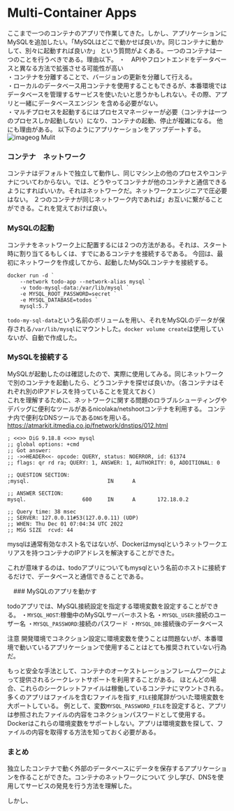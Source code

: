 # Multi-Container Apps

ここまで一つのコンテナのアプリで作業してきた。しかし、アプリケーションにMySQLを追加したい。「MySQLはどこで動かせば良いか。同じコンテナに動かして、別々に起動すれば良いか」
という質問がよくある。一つのコンテナは一つのことを行うべきである。理由以下。
・　APIやフロントエンドをデータベースと異なる方法で拡張させる可能性が高い　<br>
・コンテナを分離することで、バージョンの更新を分離して行える。<br>
・ローカルのデータベース用コンテナを使用することもできるが、本番環境ではデータベースを管理するサービスを使いたいと思うかもしれない。その際、アプリと一緒にデータベースエンジン
を含める必要がない。<br>
・マルチプロセスを起動するにはプロセスマネージャーが必要（コンテナは一つのプロセスしか起動しない）になり、コンテナの起動、停止が複雑になる。
他にも理由がある。
以下のようにアプリケーションをアップデートする。
![imageog Mulit](https://user-images.githubusercontent.com/116047233/204981173-02be6e64-626e-4911-b428-756a34aebfd8.png)


### コンテナ　ネットワーク

コンテナはデフォルトで独立して動作し、同じマシン上の他のプロセスやコンテナについてわからない。では、どうやってコンテナが他のコンテナと通信できるようにすればいいか。それはネットワークだ。ネットワークエンジニアで圧必要はない。
２つのコンテナが同じネットワーク内であれば」お互いに繋がることができる。これを覚えておけば良い。

### MySQLの起動

コンテナをネットワーク上に配置するには２つの方法がある。それは、スタート時に割り当てるもしくは、すでにあるコンテナを接続するである。
今回は、最初にネットワークを作成してから、起動したMySQLコンテナを接続する。

```
docker run -d `
    --network todo-app --network-alias mysql `
    -v todo-mysql-data:/var/lib/mysql `
    -e MYSQL_ROOT_PASSWORD=secret `
    -e MYSQL_DATABASE=todos `
    mysql:5.7
```
```todo-my-sql-data```という名前のボリュームを用い、それをMySQLのデータが保存される```/var/lib/mysql```にマウントした。```docker volume create```は使用していないが、自動で作成した。

### MySQLを接続する

MySQLが起動したのは確認したので、実際に使用してみる。同じネットワークで別のコンテナを起動したら、どうコンテナを探せば良いか。（各コンテナはそれぞれ別のIPアドレスを持っていることを覚えておく）<br>
これを理解するために、ネットワークに関する問題のロラブルシューティングやデバッグに便利なツールがあるnicolaka/netshootコンテナを利用する。
コンテナ内で便利なDNSツールである```DNS```を用いる。
https://atmarkit.itmedia.co.jp/fnetwork/dnstips/012.html
```
; <<>> DiG 9.18.8 <<>> mysql
;; global options: +cmd
;; Got answer:
;; ->>HEADER<<- opcode: QUERY, status: NOERROR, id: 61374
;; flags: qr rd ra; QUERY: 1, ANSWER: 1, AUTHORITY: 0, ADDITIONAL: 0

;; QUESTION SECTION:
;mysql.                         IN      A

;; ANSWER SECTION:
mysql.                  600     IN      A       172.18.0.2

;; Query time: 38 msec
;; SERVER: 127.0.0.11#53(127.0.0.11) (UDP)
;; WHEN: Thu Dec 01 07:04:34 UTC 2022
;; MSG SIZE  rcvd: 44
```
mysqlは通常有効なホスト名ではないが、Dockerはmysqlというネットワークエリアスを持つコンテナのIPアドレスを解決することができた。

これが意味するのは、todoアプリについてもmysqlという名前のホストに接続するだけで、データベースと通信できることである。

　### MySQLのアプリを動かす

todoアプリでは、MySQL接続設定を指定する環境変数を設定することができる。
・```MYSQL_HOST```:稼働中のMySQLサーバーホスト名
・```MYSQL_USER```:接続のユーザー名
・```MYSQL_PASSWORD```:接続のパスワード
・```MYSQL_DB```:接続後のデータベース

注意
開発環境でコネクション設定に環境変数を使うことは問題ないが、本番環境で動いているアプリケーションで使用することはとても推奨されていない行為だ。

もっと安全な手法として、コンテナのオーケストレーションフレームワークによって提供されるシークレットサポートを利用することがある。
ほとんどの場合、これらのシークレットファイルは稼働しているコンテナにマウントされる。多くのアプリはファイルを含むファイルを指す```_FILE```接尾辞がついた環境変数を大ポートしている。
例として、変数```MYSQL_PASSWORD_FILE```を設定すると、アプリは参照されたファイルの内容をコネクションパスワードとして使用する。Dockerはこれらの環境変数をサポートしない。アプリは環境変数を探して、ファイルの内容を取得する方法を知っておく必要がある。


### まとめ

独立したコンテナで動く外部のデータベースにデータを保存するアプリケーションを作ることができた。コンテナのネットワークについて
少し学び、DNSを使用してサービスの発見を行う方法を理解した。

しかし、



